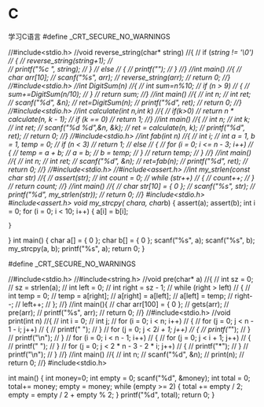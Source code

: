 # C
学习C语言
#define _CRT_SECURE_NO_WARNINGS

//#include<stdio.h>
//void reverse_string(char* string)
//{
//	if (*string != '\0')
//	{
//		reverse_string(string+1);
//	
//	printf("%c ", *string);
//	}
//	else
//	{
//		printf("");
//	}
//}
//int main()
//{
//	char arr[10];
//	scanf("%s", arr);
//	reverse_string(arr);
//	return 0;
//}
//#include<stdio.h>
//int DigitSum(n)
//{
//	int sum=n%10;
//	if (n > 9)
//	{
//		sum+=DigitSum(n/10);
//	}
//	return sum;
//}
//int main()
//{
//	int n;
//	int ret;
//	scanf("%d", &n);
//	ret=DigitSum(n);
//	printf("%d", ret);
//	return 0;
//}
//#include<stdio.h>
//int calculate(int n,int k)
//{
//	if(k>0)
//	return n * calculate(n, k - 1);
//	if (k == 0)
//		return 1;
//}
//int main()
//{
//	int n;
//	int k;
//	int ret;
//	scanf("%d %d",&n, &k);
//	ret = calculate(n, k);
//	printf("%d", ret);
//	return 0;
//}
//#include<stdio.h>
//int fab(int n)
//{
//	int i;
//	int a = 1, b = 1, temp = 0;
//	if (n < 3)
//		return 1;
//	else
//	{
//		for (i = 0; i <= n - 3; i++)
//		{
//			temp = a + b;
//			a = b;
//			b = temp;
//		}
//		return temp;
//	}
//}
//int main()
//{
//	int n;
//	int ret;
//	scanf("%d", &n);
//	ret=fab(n);
//	printf("%d", ret);
//	return 0;
//}
//#include<stdio.h>
//#include<assert.h>
//int my_strlen(const char* str)
//{
//	assert(str);
//	int count = 0;
//	while (*str++)
//	{
//		count++;
//	}
//	return count;
//}
//int main()
//{
//	char str[10] = { 0 };
//	scanf("%s", str);
//	printf("%d", my_strlen(str));
//	return 0;
//}
#include<stdio.h>
#include<assert.h>
void  my_strcpy( char*a, char*b)
{
	assert(a);
	assert(b);
	int i = 0;
	for (i = 0; i < 10; i++)
	{
		a[i] = b[i];

	}
}
int main()
{
	char a[] = { 0 };
	char b[] = { 0 };
	scanf("%s", a);
	scanf("%s", b);
	my_strcpy(a, b);
	printf("%s", a);
	return 0;
}

#define _CRT_SECURE_NO_WARNINGS

//#include<stdio.h>
//#include<string.h>
//void pre(char* a)
//{
//	int sz = 0;
//	sz = strlen(a);
//	int left = 0;
//	int right = sz - 1;
//	while (right > left)
//	{
//		int  temp = 0;
//		temp = a[right];
//		a[right] = a[left];
//		a[left] = temp;
//		right--;
//		left++;
//	};
//}
//int main(){
//	char arr[100] = { 0 };
//	gets(arr);
//	pre(arr);
//	printf("%s", arr);
//	return 0;
//}
//#include<stdio.h>
//void print(int n)
//{
//	int i = 0;
//	int j;
//	for (i = 0; i < n; i++)
//	{
//		for (j = 0; j < n - 1 - i; j++)
//		{
//			printf(" ");
//		}
//		for (j = 0; j < 2*i + 1; j++)
//		{
//			printf("*");
//		}
//		printf("\n");
//	}
//	for (i = 0; i < n - 1; i++)
//	{
//		for (j = 0; j < i + 1; j++)
//		{
//			printf(" ");
//		}
//		for (j = 0; j < 2 * n - 3 - 2 * i; j++)
//		{
//			printf("*");
//		}
//		printf("\n");
//	}
//}
//int main()
//{
//	int n;
//	scanf("%d", &n);
//	print(n);
//	return 0;
//}
#include<stdio.h>

int main()
{
	int money=0;
	int empty = 0;
	scanf("%d", &money);
	int total = 0;
	total+= money;
	empty = money;
	while (empty >= 2)
	{
		total += empty / 2;
		empty = empty / 2 + empty % 2;
	}
	printf("%d", total);
	return 0;
}
